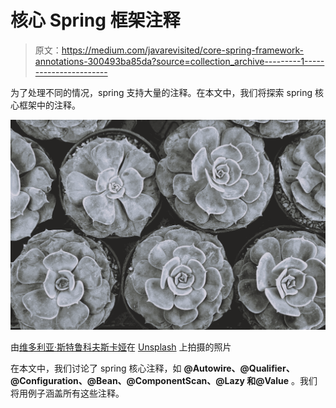 # 核心 Spring 框架注释

> 原文：<https://medium.com/javarevisited/core-spring-framework-annotations-300493ba85da?source=collection_archive---------1----------------------->

为了处理不同的情况，spring 支持大量的注释。在本文中，我们将探索 spring 核心框架中的注释。

![](img/458a1fd3b08635adf2dbdefaf496f7ec.png)

由[维多利亚·斯特鲁科夫斯卡娅](https://unsplash.com/@struvictoryart?utm_source=medium&utm_medium=referral)在 [Unsplash](https://unsplash.com?utm_source=medium&utm_medium=referral) 上拍摄的照片

在本文中，我们讨论了 spring 核心注释，如 **@Autowire、@Qualifier、@Configuration、@Bean、@ComponentScan、@Lazy 和@Value** 。我们将用例子涵盖所有这些注释。